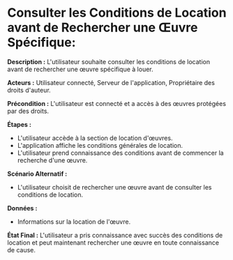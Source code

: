 # Consulter les Conditions de Location avant de Rechercher une Œuvre Spécifique:

  **Description :** L'utilisateur souhaite consulter les conditions de location avant de rechercher une œuvre spécifique à louer.

  **Acteurs :** Utilisateur connecté, Serveur de l'application, Propriétaire des droits d'auteur.

  **Précondition :** L'utilisateur est connecté et a accès à des œuvres protégées par des droits.

  **Étapes :**

  - L'utilisateur accède à la section de location d'œuvres.
  - L'application affiche les conditions générales de location.
  - L'utilisateur prend connaissance des conditions avant de commencer la recherche d'une œuvre.

  **Scénario Alternatif :**
  - L'utilisateur choisit de rechercher une œuvre avant de consulter les conditions de location.

  **Données :**
  - Informations sur la location de l'œuvre.

  **État Final :** L'utilisateur a pris connaissance avec succès des conditions de location et peut maintenant rechercher une œuvre en toute connaissance de cause.
